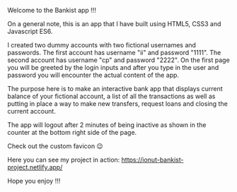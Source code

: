 Welcome to the Bankist app !!!

On a general note, this is an app that I have built using HTML5, CSS3 and Javascript ES6.

I created two dummy accounts with two fictional usernames and passwords.
The first account has username "ii" and password "1111".
The second account has username "cp" and password "2222".
On the first page you will be greeted by the login inputs and after you type in the user and password 
you will encounter the actual content of the app.

The purpose here is to make an interactive bank app that displays current balance of your fictional account,
a list of all the transactions as well as putting in place a way to make new transfers, request loans and 
closing the current account.

The app will logout after 2 minutes of being inactive as shown in the counter at the bottom right side of the page.

Check out the custom favicon 😉

Here you can see my project in action: https://ionut-bankist-project.netlify.app/

Hope you enjoy !!!

